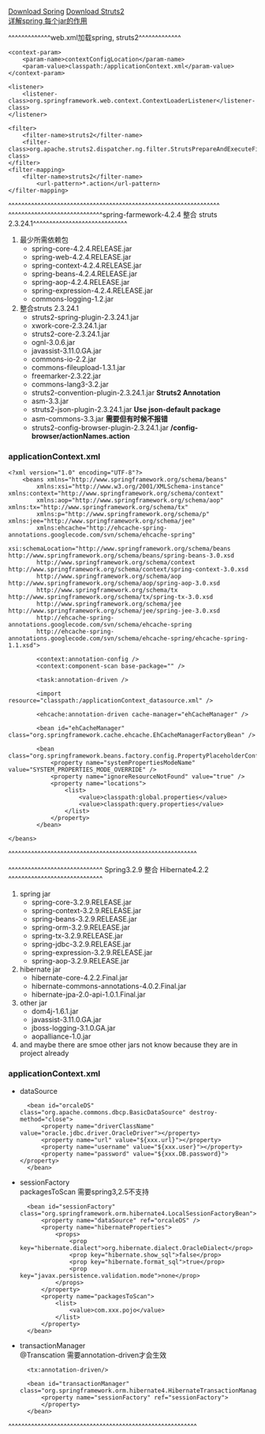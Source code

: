 [Download Spring](http://repo.spring.io/release/org/springframework/spring/)   [Download Struts2](http://struts.apache.org/download.cgi#struts23241)  
[详解spring 每个jar的作用](http://www.cnblogs.com/leehongee/archive/2012/10/01/2709541.html)

^^^^^^^^^^^^^web.xml加载spring, struts2^^^^^^^^^^^^^

    <context-param>
        <param-name>contextConfigLocation</param-name>
        <param-value>classpath:/applicationContext.xml</param-value>
    </context-param>
    
    <listener>
        <listener-class>org.springframework.web.context.ContextLoaderListener</listener-class>
    </listener> 
    
    <filter>
        <filter-name>struts2</filter-name>
        <filter-class>org.apache.struts2.dispatcher.ng.filter.StrutsPrepareAndExecuteFilter</filter-class>
    </filter>
    <filter-mapping>
        <filter-name>struts2</filter-name>
            <url-pattern>*.action</url-pattern>
    </filter-mapping>
^^^^^^^^^^^^^^^^^^^^^^^^^^^^^^^^^^^^^^^^^^^^^^^^^^^^^^^^^^^^^^^^^
^^^^^^^^^^^^^^^^^^^^^^^^^^^^^spring-farmework-4.2.4 整合 struts 2.3.24.1^^^^^^^^^^^^^^^^^^^^^^^^^^^^^
1. 最少所需依赖包
    - spring-core-4.2.4.RELEASE.jar
    - spring-web-4.2.4.RELEASE.jar 
    - spring-context-4.2.4.RELEASE.jar
    - spring-beans-4.2.4.RELEASE.jar
    - spring-aop-4.2.4.RELEASE.jar
    - spring-expression-4.2.4.RELEASE.jar
    - commons-logging-1.2.jar
2. 整合struts 2.3.24.1
    - struts2-spring-plugin-2.3.24.1.jar
    - xwork-core-2.3.24.1.jar
    - struts2-core-2.3.24.1.jar
    - ognl-3.0.6.jar
    - javassist-3.11.0.GA.jar
    - commons-io-2.2.jar
    - commons-fileupload-1.3.1.jar
    - freemarker-2.3.22.jar
    - commons-lang3-3.2.jar
    - struts2-convention-plugin-2.3.24.1.jar **Struts2 Annotation**
    - asm-3.3.jar
    - struts2-json-plugin-2.3.24.1.jar **Use json-default package**
    - asm-commons-3.3.jar **需要但有时候不报错**
    - struts2-config-browser-plugin-2.3.24.1.jar **/config-browser/actionNames.action**

### applicationContext.xml

    <?xml version="1.0" encoding="UTF-8"?>
        <beans xmlns="http://www.springframework.org/schema/beans"
            xmlns:xsi="http://www.w3.org/2001/XMLSchema-instance" xmlns:context="http://www.springframework.org/schema/context"
            xmlns:aop="http://www.springframework.org/schema/aop" xmlns:tx="http://www.springframework.org/schema/tx"
            xmlns:p="http://www.springframework.org/schema/p" xmlns:jee="http://www.springframework.org/schema/jee"
            xmlns:ehcache="http://ehcache-spring-annotations.googlecode.com/svn/schema/ehcache-spring"
            xsi:schemaLocation="http://www.springframework.org/schema/beans http://www.springframework.org/schema/beans/spring-beans-3.0.xsd
            http://www.springframework.org/schema/context http://www.springframework.org/schema/context/spring-context-3.0.xsd
            http://www.springframework.org/schema/aop http://www.springframework.org/schema/aop/spring-aop-3.0.xsd
            http://www.springframework.org/schema/tx http://www.springframework.org/schema/tx/spring-tx-3.0.xsd
            http://www.springframework.org/schema/jee http://www.springframework.org/schema/jee/spring-jee-3.0.xsd
            http://ehcache-spring-annotations.googlecode.com/svn/schema/ehcache-spring
            http://ehcache-spring-annotations.googlecode.com/svn/schema/ehcache-spring/ehcache-spring-1.1.xsd">
        
            <context:annotation-config />
            <context:component-scan base-package="" />
            
            <task:annotation-driven /> 
        
            <import resource="classpath:/applicationContext_datasource.xml" />
        
            <ehcache:annotation-driven cache-manager="ehCacheManager" />
        
            <bean id="ehCacheManager" class="org.springframework.cache.ehcache.EhCacheManagerFactoryBean" />
        
            <bean class="org.springframework.beans.factory.config.PropertyPlaceholderConfigurer">
                <property name="systemPropertiesModeName" value="SYSTEM_PROPERTIES_MODE_OVERRIDE" />
                <property name="ignoreResourceNotFound" value="true" />
                <property name="locations">
                    <list>
                        <value>classpath:global.properties</value>
                        <value>classpath:query.properties</value>
                    </list>
                </property>
            </bean>
    
    </beans>

^^^^^^^^^^^^^^^^^^^^^^^^^^^^^^^^^^^^^^^^^^^^^^^^^^^^^^^^^^

^^^^^^^^^^^^^^^^^^^^^^^^^^^^^ Spring3.2.9 整合 Hibernate4.2.2 ^^^^^^^^^^^^^^^^^^^^^^^^^^^^^
1. spring jar
    - spring-core-3.2.9.RELEASE.jar
    - spring-context-3.2.9.RELEASE.jar
    - spring-beans-3.2.9.RELEASE.jar
    - spring-orm-3.2.9.RELEASE.jar
    - spring-tx-3.2.9.RELEASE.jar
    - spring-jdbc-3.2.9.RELEASE.jar
    - spring-expression-3.2.9.RELEASE.jar
    - spring-aop-3.2.9.RELEASE.jar
2. hibernate jar
    - hibernate-core-4.2.2.Final.jar
    - hibernate-commons-annotations-4.0.2.Final.jar
    - hibernate-jpa-2.0-api-1.0.1.Final.jar
3. other jar
    - dom4j-1.6.1.jar
    - javassist-3.11.0.GA.jar
    - jboss-logging-3.1.0.GA.jar
    - aopalliance-1.0.jar
4. and maybe there are smoe other jars not know because they are in project already

### applicationContext.xml
- dataSource

        <bean id="orcaleDS" class="org.apache.commons.dbcp.BasicDataSource" destroy-method="close">
            <property name="driverClassName" value="oracle.jdbc.driver.OracleDriver"></property>
            <property name="url" value="${xxx.url}"></property>
            <property name="username" value="${xxx.user}"></property>
            <property name="password" value="${xxx.DB.password}"></property>
        </bean>
- sessionFactory  
packagesToScan 需要spring3,2.5不支持

        <bean id="sessionFactory" class="org.springframework.orm.hibernate4.LocalSessionFactoryBean">
            <property name="dataSource" ref="orcaleDS" />
            <property name="hibernateProperties">
                <props>
                    <prop key="hibernate.dialect">org.hibernate.dialect.OracleDialect</prop>
                    <prop key="hibernate.show_sql">false</prop>
                    <prop key="hibernate.format_sql">true</prop>
                    <prop key="javax.persistence.validation.mode">none</prop>
                </props>
            </property>
            <property name="packagesToScan">  
                <list>  
                    <value>com.xxx.pojo</value>  
                </list>  
            </property>  
        </bean>
- transactionManager  
@Transcation 需要annotation-driven才会生效

        <tx:annotation-driven/>
    
        <bean id="transactionManager" class="org.springframework.orm.hibernate4.HibernateTransactionManager">
            <property name="sessionFactory" ref="sessionFactory">
            </property>
        </bean>


^^^^^^^^^^^^^^^^^^^^^^^^^^^^^^^^^^^^^^^^^^^^^^^^^^^^^^^^^^
    